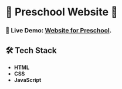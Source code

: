 # 🎨 Preschool Website 🌟

### 📍 Live Demo: [Website for Preschool](https://anna9991.github.io/Preschool/).

## 🛠 **Tech Stack**
- **HTML**
- **CSS**
- **JavaScript**
